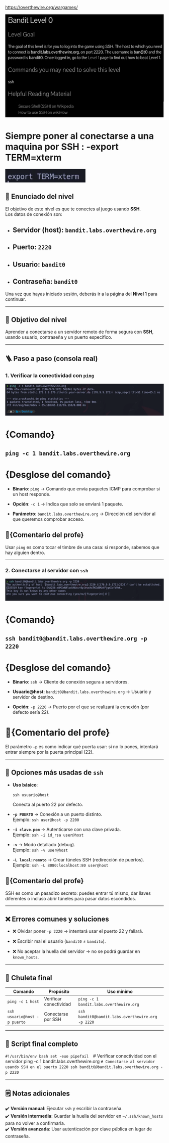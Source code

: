 https://overthewire.org/wargames/

![Bandit Image](../../Imagenes/level-0-1.png)




# Siempre poner al conectarse a una maquina por SSH : -export TERM=xterm
![Bandit Image](../../Imagenes/bandit-banner.png)


## 📄 Enunciado del nivel

El objetivo de este nivel es que te conectes al juego usando **SSH**.  
Los datos de conexión son:

- ## **Servidor (host)**: `bandit.labs.overthewire.org`
    
- ## **Puerto**: `2220`
    
- ## **Usuario**: `bandit0`
    
- ## **Contraseña**: `bandit0`
    

Una vez que hayas iniciado sesión, deberás ir a la página del **Nivel 1** para continuar.

---

## 🔎 Objetivo del nivel

Aprender a conectarse a un servidor remoto de forma segura con **SSH**, usando usuario, contraseña y un puerto específico.

---

## 🪜 Paso a paso (consola real)

### 1. Verificar la conectividad con `ping`

![Bandit Image](../../Imagenes/level-0-3.png)

# {Comando}

## `ping -c 1 bandit.labs.overthewire.org`


# {Desglose del comando}

- **Binario**: `ping` → Comando que envía paquetes ICMP para comprobar si un host responde.
    
- **Opción**: `-c 1` → Indica que solo se enviará 1 paquete.
    
- **Parámetro**: `bandit.labs.overthewire.org` → Dirección del servidor al que queremos comprobar acceso.
    

## 💬{Comentario del profe}  

Usar `ping` es como tocar el timbre de una casa: si responde, sabemos que hay alguien dentro.

---

### 2. Conectarse al servidor con `ssh`

![Bandit Image](../../Imagenes/level-0-4.png)

# {Comando}

## `ssh bandit0@bandit.labs.overthewire.org -p 2220`


# {Desglose del comando}

- **Binario**: `ssh` → Cliente de conexión segura a servidores.
    
- **Usuario@host**: `bandit0@bandit.labs.overthewire.org` → Usuario y servidor de destino.
    
- **Opción**: `-p 2220` → Puerto por el que se realizará la conexión (por defecto sería 22).
    

# 💬{Comentario del profe}  

El parámetro `-p` es como indicar qué puerta usar: si no lo pones, intentará entrar siempre por la puerta principal (22).

---

## 🧰 Opciones más usadas de `ssh`

- **Uso básico**:
    
    `ssh usuario@host`
    
    Conecta al puerto 22 por defecto.
    
- **`-p PUERTO`** → Conexión a un puerto distinto.  
    Ejemplo: `ssh user@host -p 2200`
    
- **`-i clave.pem`** → Autenticarse con una clave privada.  
    Ejemplo: `ssh -i id_rsa user@host`
    
- **`-v`** → Modo detallado (debug).  
    Ejemplo: `ssh -v user@host`
    
- **`-L local:remoto`** → Crear túneles SSH (redirección de puertos).  
    Ejemplo: `ssh -L 8080:localhost:80 user@host`
    

## 💬{Comentario del profe}  

SSH es como un pasadizo secreto: puedes entrar tú mismo, dar llaves diferentes o incluso abrir túneles para pasar datos escondidos.

---

## ❌ Errores comunes y soluciones

- ❌ Olvidar poner `-p 2220` → intentará usar el puerto 22 y fallará.
    
- ❌ Escribir mal el usuario (`bandit0` ≠ `bandito`).
    
- ❌ No aceptar la huella del servidor → no se podrá guardar en `known_hosts`.
    

---

## 🧾 Chuleta final

|Comando|Propósito|Uso mínimo|
|---|---|---|
|`ping -c 1 host`|Verificar conectividad|`ping -c 1 bandit.labs.overthewire.org`|
|`ssh usuario@host -p puerto`|Conectarse por SSH|`ssh bandit0@bandit.labs.overthewire.org -p 2220`|

---

## 🧩 Script final completo

`#!/usr/bin/env bash set -euo pipefail 
`# Verificar conectividad con el servidor ping -c 1 bandit.labs.overthewire.org 
`# Conectarse al servidor usando SSH en el puerto 2220 ssh bandit0@bandit.labs.overthewire.org -p 2220`

---

## 🗒️ Notas adicionales

✔️ **Versión manual**: Ejecutar `ssh` y escribir la contraseña.  
✔️ **Versión intermedia**: Guardar la huella del servidor en `~/.ssh/known_hosts` para no volver a confirmarla.  
✔️ **Versión avanzada**: Usar autenticación por clave pública en lugar de contraseña.
